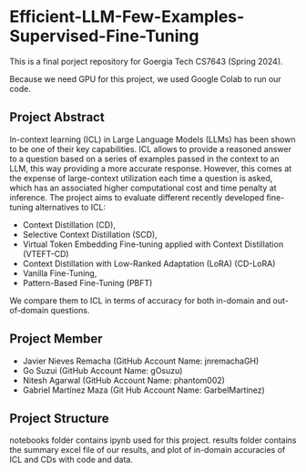 # Efficient-LLM-Few-Examples-Supervised-Fine-Tuning

This is a final porject repository for Goergia Tech CS7643 (Spring 2024). 

Because we need GPU for this project, we used Google Colab to run our code. 

## Project Abstract 
In-context learning (ICL) in Large Language Models (LLMs) has been shown to be one of their key capabilities. ICL allows to provide a reasoned answer to a question based on a series of examples passed in the context to an LLM, this way providing a more accurate response. However, this comes at the expense of large-context utilization each time a question is asked, which has an associated higher computational cost and time penalty at inference. The project aims to evaluate different recently developed fine-tuning alternatives to ICL: 
- Context Distillation (CD),
- Selective Context Distillation (SCD),
- Virtual Token Embedding Fine-tuning applied with Context Distillation (VTEFT-CD)
- Context Distillation with Low-Ranked Adaptation (LoRA) (CD-LoRA)
- Vanilla Fine-Tuning,
- Pattern-Based Fine-Tuning (PBFT)

We compare them to ICL in terms of accuracy for both in-domain and out-of-domain questions.


## Project Member
- Javier Nieves Remacha (GitHub Account Name: jnremachaGH)
- Go Suzui (GitHub Account Name: gOsuzu)
- Nitesh Agarwal (GitHub Account Name: phantom002)
- Gabriel Martínez Maza (Git Hub Account Name: GarbelMartinez)

## Project Structure
notebooks folder contains ipynb used for this project. results folder contains the summary excel file of our results, and plot of in-domain accuracies of ICL and CDs with code and data.

